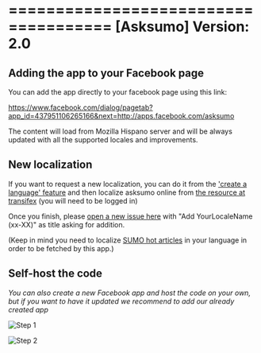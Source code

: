 ===================================== 
[Asksumo] 
Version: 2.0
=====================================

## Adding the app to your Facebook page
You can add the app directly to your facebook page using this link:

https://www.facebook.com/dialog/pagetab?app_id=437951106265166&next=http://apps.facebook.com/asksumo

The content will load from Mozilla Hispano server and will be always updated with all the supported locales and improvements.

## New localization

If you want to request a new localization, you can do it from the ['create a language' feature](https://www.transifex.com/projects/p/mozillahispano/) and then localize asksumo online from [the resource at transifex](https://www.transifex.com/projects/p/mozillahispano/resource/asksumo-fb/) (you will need to be logged in)

Once you finish, please [open a new issue here](https://github.com/mozillahispano/asksumo-fb/issues) with "Add YourLocaleName (xx-XX)" as title asking for addition.

(Keep in mind you need to localize [SUMO hot articles](https://support.mozilla.org/topics/hot) in your language in order to be fetched by this app.)

## Self-host the code
*You can also create a new Facebook app and host the code on your own, but if you want to have it updated we recommend to add our already created app*

![Step 1](asksumo-fb/blob/master/doc/1install.png)

![Step 2](asksumo-fb/blob/master/doc/2install.png)